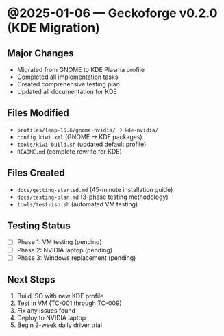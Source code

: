 # @2025-01-06 — Geckoforge v0.2.0 (KDE Migration)

## Major Changes
- Migrated from GNOME to KDE Plasma profile
- Completed all implementation tasks
- Created comprehensive testing plan
- Updated all documentation for KDE

## Files Modified
- `profiles/leap-15.6/gnome-nvidia/` → `kde-nvidia/`
- `config.kiwi.xml` (GNOME → KDE packages)
- `tools/kiwi-build.sh` (updated default profile)
- `README.md` (complete rewrite for KDE)

## Files Created
- `docs/getting-started.md` (45-minute installation guide)
- `docs/testing-plan.md` (3-phase testing methodology)
- `tools/test-iso.sh` (automated VM testing)

## Testing Status
- [ ] Phase 1: VM testing (pending)
- [ ] Phase 2: NVIDIA laptop (pending)
- [ ] Phase 3: Windows replacement (pending)

## Next Steps
1. Build ISO with new KDE profile
2. Test in VM (TC-001 through TC-009)
3. Fix any issues found
4. Deploy to NVIDIA laptop
5. Begin 2-week daily driver trial
